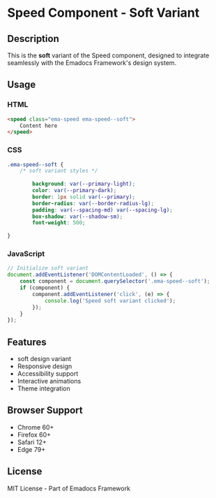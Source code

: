 # Speed Component - Soft Variant

## Description
This is the **soft** variant of the Speed component, designed to integrate seamlessly with the Emadocs Framework's design system.

## Usage

### HTML
```html
<speed class="ema-speed ema-speed--soft">
    Content here
</speed>
```

### CSS
```css
.ema-speed--soft {
    /* soft variant styles */
    
        background: var(--primary-light);
        color: var(--primary-dark);
        border: 1px solid var(--primary);
        border-radius: var(--border-radius-lg);
        padding: var(--spacing-md) var(--spacing-lg);
        box-shadow: var(--shadow-sm);
        font-weight: 500;
    
}
```

### JavaScript
```javascript
// Initialize soft variant
document.addEventListener('DOMContentLoaded', () => {
    const component = document.querySelector('.ema-speed--soft');
    if (component) {
        component.addEventListener('click', (e) => {
            console.log('Speed soft variant clicked');
        });
    }
});
```

## Features
- soft design variant
- Responsive design
- Accessibility support
- Interactive animations
- Theme integration

## Browser Support
- Chrome 60+
- Firefox 60+
- Safari 12+
- Edge 79+

## License
MIT License - Part of Emadocs Framework
